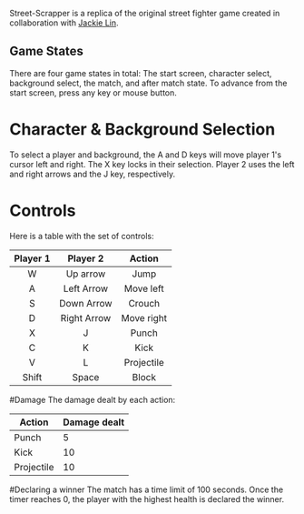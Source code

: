 Street-Scrapper is a replica of the original street fighter game created in collaboration with [Jackie Lin](https://github.com/j-ackie). 
## Game States
There are four game states in total: The start screen, character select, background select, the match, and after match state. To advance from the start screen, press any key or mouse button.
# Character & Background Selection
To select a player and background, the A and D keys will move player 1's cursor left and right. The X key locks in their selection. Player 2 uses the left and right arrows and the J key, respectively. 
# Controls
Here is a table with the set of controls:

| Player 1 |  Player 2   |   Action   |
|:--------:|:-----------:|:----------:|
 |    W     |  Up arrow   |    Jump    |
|    A     | Left Arrow  | Move left  |
|    S     | Down Arrow  |   Crouch   |
|    D     | Right Arrow | Move right |
|    X     |      J      |   Punch    |
|    C     |      K      |    Kick    |
|    V     |      L      | Projectile |
|  Shift   |    Space    |   Block|
#Damage
The damage dealt by each action:

| Action     | Damage dealt |
|------------|--------------|
| Punch      | 5            |
| Kick       | 10           |
| Projectile | 10           |

#Declaring a winner
The match has a time limit of 100 seconds. Once the timer reaches 0, the player with the highest health is declared the winner.


